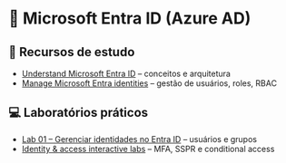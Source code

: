 # 🔐 Microsoft Entra ID (Azure AD)

## 📘 Recursos de estudo
- [Understand Microsoft Entra ID](https://learn.microsoft.com/en-us/training/modules/intro-to-azure-ad/) – conceitos e arquitetura
- [Manage Microsoft Entra identities](https://learn.microsoft.com/en-us/training/modules/manage-identities-microsoft-entra-id/) – gestão de usuários, roles, RBAC

## 💻 Laboratórios práticos
- [Lab 01 – Gerenciar identidades no Entra ID](https://github.com/Azure/entra-identity-labs) – usuários e grupos
- [Identity & access interactive labs](https://learn.microsoft.com/en-us/training/paths/secure-your-cloud-identity/) – MFA, SSPR e conditional access
